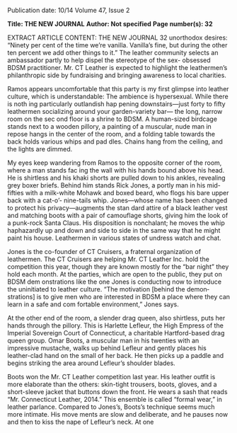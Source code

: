 Publication date: 10/14
Volume 47, Issue 2

**Title: THE NEW JOURNAL**
**Author: Not specified**
**Page number(s): 32**

EXTRACT ARTICLE CONTENT:
THE NEW JOURNAL
32
unorthodox desires: “Ninety per­
cent of the time we’re vanilla. 
Vanilla’s fine, but during the other 
ten percent we add other things to 
it.” The leather community selects 
an ambassador partly to help 
dispel the stereotype of the sex-
obsessed BDSM practitioner. Mr. 
CT Leather is expected to highlight 
the leathermen’s philanthropic 
side by fundraising and bringing 
awareness to local charities.


Ramos appears uncomfortable 
that this party is my first glimpse 
into leather culture, which is 
understandable: The ambience is 
hypersexual. While there is noth­
ing particularly outlandish hap­
pening 
downstairs—just 
forty 
to fifty leathermen socializing 
around your garden-variety bar—
the long, narrow room on the sec­
ond floor is a shrine to BDSM. A 
human-sized birdcage stands next 
to a wooden pillory, a painting of 
a muscular, nude man in repose 
hangs in the center of the room, 
and a folding table towards the 
back holds various whips and pad­
dles. Chains hang from the ceiling, 
and the lights are dimmed.


My eyes keep wandering from 
Ramos to the opposite corner of 
the room, where a man stands fac­
ing the wall with his hands bound 
above his head. He is shirtless and 
his khaki shorts are pulled down 
to his ankles, revealing grey boxer 
briefs. Behind him stands Rick 
Jones, a portly man in his mid-
fifties with a milk-white Mohawk 
and boxed beard, who flogs his 
bare upper back with a cat-o’-
nine-tails whip. Jones—whose 
name has been changed to protect 
his privacy—augments the stan­
dard attire of a black leather vest 
and matching boots with a pair of 
camouflage shorts, giving him the 
look of a punk-rock Santa Claus. 
His disposition is nonchalant; he 
moves the whip haphazardly up 
and down and side to side in the 
same way that he might paint 
his house. Leathermen in various 
states of undress watch and chat.


Jones is the co-founder of CT 
Cruisers, a fraternal organization 
of leathermen. The CT Cruisers are 
helping Mr. CT Leather Inc. hold 
the competition this year, though 
they are known mostly for the “bar 
night” they hold each month. At 
the parties, which are open to the 
public, they put on BDSM dem­
onstrations like the one Jones is 
conducting now to introduce the 
uninitiated to leather culture. “The 
motivation [behind the demon­
strations] is to give men who are 
interested in BDSM a place where 
they can learn in a safe and com­
fortable environment,” Jones says.


At the other end of the room, 
a slender drag queen, also shirtless, 
puts her hands through the pillory. 
This is Harlette Lefleur, the High 
Empress of the Imperial Sovereign 
Court of Connecticut, a charitable 
Hartford-based drag queen group. 
Omar Boots, a muscular man in 
his twenties with an impressive 
mustache, walks up behind Lefleur 
and gently places his leather-clad 
hand on the small of her back. He 
then picks up a paddle and begins 
striking the area around Lefleur’s 
shoulder blades.


Boots won the Mr. CT Leather 
competition last year. His leather 
outfit is more elaborate than the 
others: skin-tight trousers, boots, 
gloves, and a short-sleeve jacket 
that buttons down the front. 
He wears a sash that reads “Mr. 
Connecticut Leather, 2014.” This 
ensemble is called “formal wear,” 
in leather parlance. Compared to 
Jones’s, Boots’s technique seems 
much more intimate. His move­
ments are slow and deliberate, and 
he pauses now and then to kiss 
the nape of Lefleur’s neck. At one